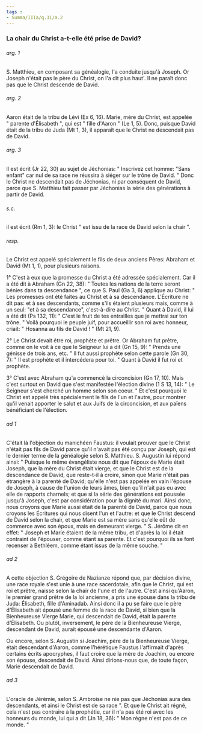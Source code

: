 ```yaml
---
tags : 
- Summa/IIIa/q.31/a.2
---
```


### La chair du Christ a-t-elle été prise de David?

###### arg. 1
S. Matthieu, en composant sa généalogie, l'a conduite jusqu'à Joseph. Or Joseph n'était pas le père du Christ, on l'a dit plus haut'. Il ne paraît donc pas que le Christ descende de David. 

###### arg. 2
Aaron était de la tribu de Lévi (Ex 6, 16). Marie, mère du Christ, est appelée " parente d'Élisabeth ", qui est " fille d'Aaron " (Le 1, 5). Donc, puisque David était de la tribu de Juda (Mt 1, 3), il apparaît que le Christ ne descendait pas de David. 

###### arg. 3
Il est écrit (Jr 22, 30) au sujet de Jéchonias: " Inscrivez cet homme: "Sans enfant" car nul de sa race ne réussira à siéger sur le trône de David. " Donc le Christ ne descendait pas de Jéchonias, ni par conséquent de David, parce que S. Matthieu fait passer par Jéchonias la série des générations à partir de David. 

###### s.c.
il est écrit (Rm 1, 3): le Christ " est issu de la race de David selon la chair ". 

###### resp.
Le Christ est appelé spécialement le fils de deux anciens Pères: Abraham et David (Mt 1, 1), pour plusieurs raisons. 

1° C'est à eux que la promesse du Christ a été adressée spécialement. Car il a été dit à Abraham (Gn 22, 38): " Toutes les nations de la terre seront bénies dans ta descendance ", ce que S. Paul (Ga 3, 6) applique au Christ: " Les promesses ont été faites au Christ et à sa descendance. L'Écriture ne dit pas: et à ses descendants, comme s'ils étaient plusieurs mais, comme à un seul: "et à sa descendance", c'est-à-dire au Christ. " Quant à David, il lui a été dit (Ps 132, 11): " C'est le fruit de tes entrailles que je mettrai sur ton trône. " Voilà pourquoi le peuple juif, pour accueillir son roi avec honneur, criait: " Hosanna au fils de David ! " (Mt 21, 9). 

2° Le Christ devait être roi, prophète et prêtre. Or Abraham fut prêtre, comme on le voit à ce que le Seigneur lui a dit (Gn 15, 9): " Prends une génisse de trois ans, etc. " Il fut aussi prophète selon cette parole (Gn 30, 7): " Il est prophète et il intercédera pour toi. " Quant à David il fut roi et prophète. 

3° C'est avec Abraham qu'a commencé la circoncision (Gn 17, 10). Mais c'est surtout en David que s'est manifestée l'élection divine (1 S 13, 14): " Le Seigneur s'est cherché un homme selon son coeur. " Et c'est pourquoi le Christ est appelé très spécialement le fils de l'un et l'autre, pour montrer qu'il venait apporter le salut et aux Juifs de la circoncision, et aux païens bénéficiant de l'élection. 

###### ad 1
C'était là l'objection du manichéen Faustus: il voulait prouver que le Christ n'était pas fils de David parce qu'il n'avait pas été conçu par Joseph, qui est le dernier terme de la généalogie selon S. Matthieu. S. Augustin lui répond ainsi: " Puisque le même évangéliste nous dit que l'époux de Marie était Joseph, que la mère du Christ était vierge, et que le Christ est de la descendance de David, que reste-t-il à croire, sinon que Marie n'était pas étrangère à la parenté de David; qu'elle n'est pas appelée en vain l'épouse de Joseph, à cause de l'union de leurs âmes, bien qu'il n'ait pas eu avec elle de rapports charnels; et que si la série des générations est poussée jusqu'à Joseph, c'est par considération pour la dignité du mari. Ainsi donc, nous croyons que Marie aussi était de la parenté de David, parce que nous croyons les Écritures qui nous disent l'un et l'autre: et que le Christ descend de David selon la chair, et que Marie est sa mère sans qu'elle eût de commerce avec son époux, mais en demeurant vierge. " S. Jérôme dit en effet: " Joseph et Marie étaient de la même tribu, et d'après la loi il était contraint de l'épouser, comme étant sa parente. Et c'est pourquoi ils se font recenser à Bethléem, comme étant issus de la même souche. " 

###### ad 2
A cette objection S. Grégoire de Nazianze répond que, par décision divine, une race royale s'est unie à une race sacerdotale, afin que le Christ, qui est roi et prêtre, naisse selon la chair de l'une et de l'autre. C'est ainsi qu'Aaron, le premier grand prêtre de la loi ancienne, a pris une épouse dans la tribu de Juda: Élisabeth, fille d'Aminadab. Ainsi donc il a pu se faire que le père d'Élisabeth ait épousé une femme de la race de David, si bien que la Bienheureuse Vierge Marie, qui descendait de David, était la parente d'Élisabeth. Ou plutôt, inversement, le père de la Bienheureuse Vierge, descendant de David, aurait épousé une descendante d'Aaron. 

Ou encore, selon S. Augustin si Joachim, père de la Bienheureuse Vierge, était descendant d'Aaron, comme l'hérétique Faustus l'affirmait d'après certains écrits apocryphes, il faut croire que la mère de Joachim, ou encore son épouse, descendait de David. Ainsi dirions-nous que, de toute façon, Marie descendait de David. 

###### ad 3
L'oracle de Jérémie, selon S. Ambroise ne nie pas que Jéchonias aura des descendants, et ainsi le Christ est de sa race ". Et que le Christ ait régné, cela n'est pas contraire à la prophétie, car il n'a pas été roi avec les honneurs du monde, lui qui a dit (Jn 18, 36): " Mon règne n'est pas de ce monde. " 

